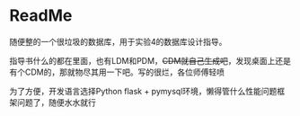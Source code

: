 # ReadMe
随便整的一个很垃圾的数据库，用于实验4的数据库设计指导。

指导书什么的都在里面，也有LDM和PDM，~~CDM就自己生成吧~~，发现桌面上还是有个CDM的，那就物尽其用一下吧。写的很烂，各位师傅轻喷

为了方便，开发语言选择Python flask + pymysql环境，懒得管什么性能问题框架问题了，随便水水就行
